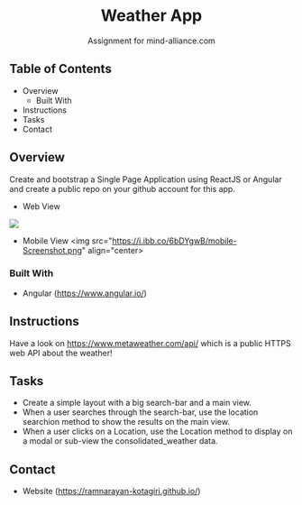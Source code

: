 <h1 align="center">Weather App</h1>

<div align="center">
   Assignment for mind-alliance.com
</div>

## Table of Contents

- Overview
  - Built With
- Instructions
- Tasks
- Contact

<!-- OVERVIEW -->

## Overview
Create and bootstrap a Single Page Application using ReactJS or
Angular and create a public repo on your github account for this app.

- Web View
<img src="https://i.ibb.co/6btVB5D/desktop-Screenshot.png" align="center">

- Mobile View
<img src="https://i.ibb.co/6bDYgwB/mobile-Screenshot.png" align="center>

### Built With
- Angular (https://www.angular.io/)

## Instructions
Have a look on https://www.metaweather.com/api/ which is a public
HTTPS web API about the weather!

## Tasks
- Create a simple layout with a big search-bar and a main view.
- When a user searches through the search-bar, use the location searchion method to show the results on the main view.
- When a user clicks on a Location, use the Location method to display on a modal or sub-view the consolidated_weather data.

## Contact
- Website (https://ramnarayan-kotagiri.github.io/)
